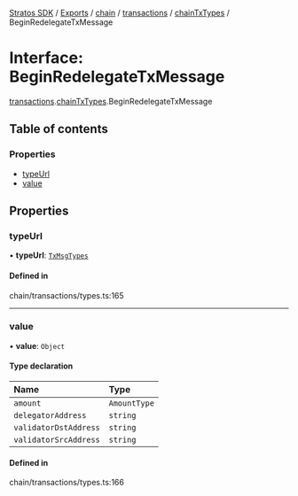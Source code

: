 [Stratos SDK](../README.md) / [Exports](../modules.md) / [chain](../modules/chain.md) / [transactions](../modules/chain.transactions.md) / [chainTxTypes](../modules/chain.transactions.chainTxTypes.md) / BeginRedelegateTxMessage

# Interface: BeginRedelegateTxMessage

[transactions](../modules/chain.transactions.md).[chainTxTypes](../modules/chain.transactions.chainTxTypes.md).BeginRedelegateTxMessage

## Table of contents

### Properties

- [typeUrl](chain.transactions.chainTxTypes.BeginRedelegateTxMessage.md#typeurl)
- [value](chain.transactions.chainTxTypes.BeginRedelegateTxMessage.md#value)

## Properties

### typeUrl

• **typeUrl**: [`TxMsgTypes`](../enums/chain.transactions.chainTxTypes.TxMsgTypes.md)

#### Defined in

chain/transactions/types.ts:165

___

### value

• **value**: `Object`

#### Type declaration

| Name | Type |
| :------ | :------ |
| `amount` | `AmountType` |
| `delegatorAddress` | `string` |
| `validatorDstAddress` | `string` |
| `validatorSrcAddress` | `string` |

#### Defined in

chain/transactions/types.ts:166
